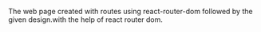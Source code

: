 The web page created with routes using react-router-dom followed by the given design.with the help of react router dom.
